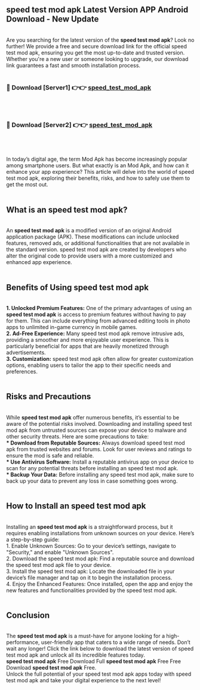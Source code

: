 ## speed test mod apk Latest Version APP Android Download - New Update
<br>
Are you searching for the latest version of the <strong>speed test mod apk</strong>? Look no further! We provide a free and secure download link for the official speed test mod apk, ensuring you get the most up-to-date and trusted version. Whether you're a new user or someone looking to upgrade, our download link guarantees a fast and smooth installation process.
<br>
<br>
<h3>🔴 Download [Server1] 👉👉 <a href="https://modyolo.store/speed+test+mod+apk">speed_test_mod_apk</a></h3><br>
<br>
<h3>🔴 Download [Server2] 👉👉 <a href="https://modyolo.store/speed+test+mod+apk">speed_test_mod_apk</a></h3><br>
<br>
<br>
In today’s digital age, the term Mod Apk has become increasingly popular among smartphone users. But what exactly is an Mod Apk, and how can it enhance your app experience? This article will delve into the world of speed test mod apk, exploring their benefits, risks, and how to safely use them to get the most out.
<br>
<br>
<h2>What is an speed test mod apk?</h2>
<br>
An <strong>speed test mod apk</strong> is a modified version of an original Android application package (APK). These modifications can include unlocked features, removed ads, or additional functionalities that are not available in the standard version. speed test mod apk are created by developers who alter the original code to provide users with a more customized and enhanced app experience.
<br>
<br>
<h2>Benefits of Using speed test mod apk</h2>
<br>
<strong> 1. Unlocked Premium Features:</strong> One of the primary advantages of using an <strong>speed test mod apk</strong> is access to premium features without having to pay for them. This can include everything from advanced editing tools in photo apps to unlimited in-game currency in mobile games.
<br>
<strong> 2. Ad-Free Experience:</strong> Many speed test mod apk remove intrusive ads, providing a smoother and more enjoyable user experience. This is particularly beneficial for apps that are heavily monetized through advertisements.
<br>
<strong> 3. Customization:</strong> speed test mod apk often allow for greater customization options, enabling users to tailor the app to their specific needs and preferences.
<br>
<br>
<h2>Risks and Precautions</h2>
<br>
While <strong>speed test mod apk</strong> offer numerous benefits, it’s essential to be aware of the potential risks involved. Downloading and installing speed test mod apk from untrusted sources can expose your device to malware and other security threats. Here are some precautions to take:
<br>
<strong> * Download from Reputable Sources:</strong> Always download speed test mod apk from trusted websites and forums. Look for user reviews and ratings to ensure the mod is safe and reliable.
<br>
<strong> * Use Antivirus Software:</strong> Install a reputable antivirus app on your device to scan for any potential threats before installing an speed test mod apk.
<br>
<strong> * Backup Your Data:</strong> Before installing any speed test mod apk, make sure to back up your data to prevent any loss in case something goes wrong.
<br>
<br>
<h2>How to Install an speed test mod apk</h2>
<br>
Installing an <strong>speed test mod apk</strong> is a straightforward process, but it requires enabling installations from unknown sources on your device. Here’s a step-by-step guide:
<br>
 1. Enable Unknown Sources: Go to your device’s settings, navigate to "Security," and enable "Unknown Sources".
<br>
 2. Download the speed test mod apk: Find a reputable source and download the speed test mod apk file to your device.
<br>
 3. Install the speed test mod apk: Locate the downloaded file in your device’s file manager and tap on it to begin the installation process.
<br>
 4. Enjoy the Enhanced Features: Once installed, open the app and enjoy the new features and functionalities provided by the speed test mod apk.
<br>
<br>
<h2><strong>Conclusion</strong></h2>
<br>
The <strong>speed test mod apk</strong> is a must-have for anyone looking for a high-performance, user-friendly app that caters to a wide range of needs. Don’t wait any longer! Click the link below to download the latest version of speed test mod apk and unlock all its incredible features today.
<br>
<strong>speed test mod apk</strong> Free Download Full <strong>speed test mod apk</strong> Free Free Download <strong>speed test mod apk</strong> Free.
<br>
Unlock the full potential of your speed test mod apk apps today with speed test mod apk and take your digital experience to the next level!